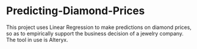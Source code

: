 # Predicting-Diamond-Prices
This project uses Linear Regression to make predictions on diamond prices, so as to empirically support the business decision of a jewelry company. The tool in use is Alteryx.
